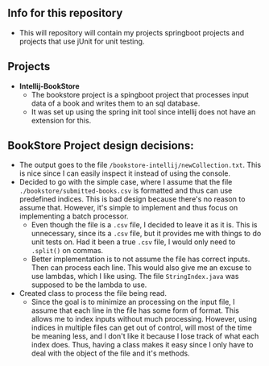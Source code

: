 ## Info for this repository
  * This will repository will contain my projects springboot projects and projects that use jUnit for unit testing.

## Projects
  * **Intellij-BookStore**
    + The bookstore project is a spingboot project that processes input data of a book and writes them to an sql database.
    + It was set up using the spring init tool since intellij does not have an extension for this.

## BookStore Project design decisions:
  * The output goes to the file `/bookstore-intellij/newCollection.txt`. This is nice since I can easily inspect it instead of using the console.
  * Decided to go with the simple case, where I assume that the file `./bookstore/submitted-books.csv` is formatted and thus can use predefined indices. This is bad design because there's no reason to assume that. However, it's simple to implement and thus focus on implementing a batch processor.
    + Even though the file is a `.csv` file, I decided to leave it as it is. This is unnecessary, since its a `.csv` file, but it provides me with things to do unit tests on. Had it been a true `.csv` file, I would only need to `.split()` on commas.
    + Better implementation is to not assume the file has correct inputs. Then can process each line. This would also give me an excuse to use lambdas, which I like using. The file `StringIndex.java` was supposed to be the lambda to use.
  * Created class to process the file being read.
    + Since the goal is to minimize an processing on the input file, I assume that each line in the file has some form of format. This allows me to index inputs without much processing. However, using indices in multiple files can get out of control, will most of the time be meaning less, and I don't like it because I lose track of what each index does. Thus, having a class makes it easy since I only have to deal with the object of the file and it's methods.
    
